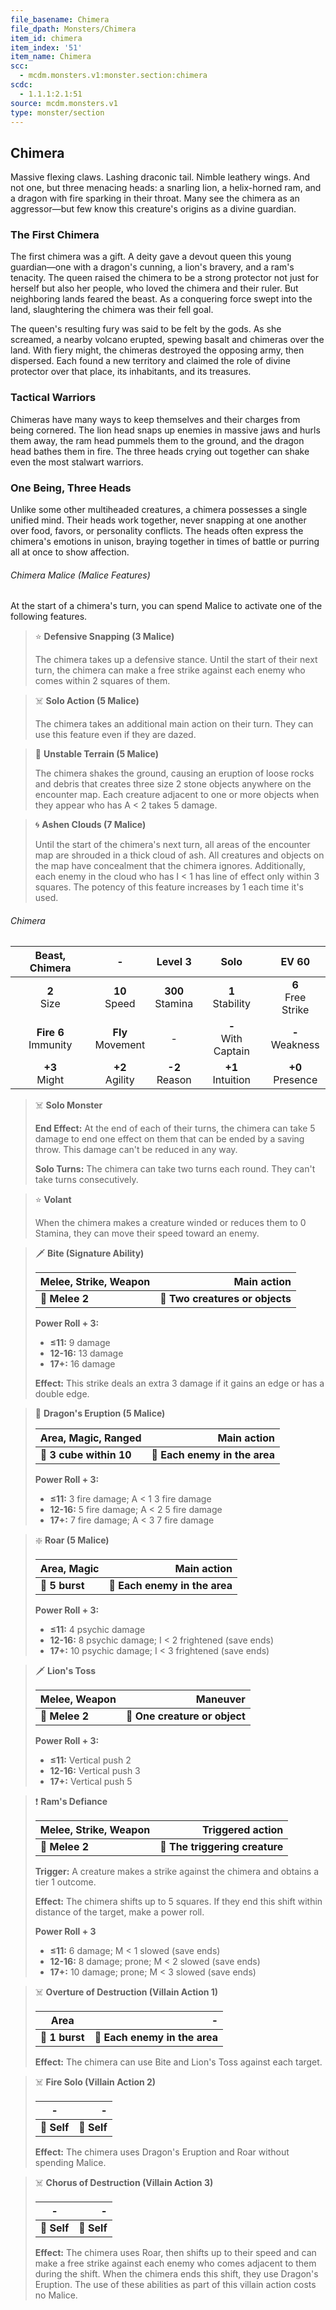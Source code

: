 ```yaml
---
file_basename: Chimera
file_dpath: Monsters/Chimera
item_id: chimera
item_index: '51'
item_name: Chimera
scc:
  - mcdm.monsters.v1:monster.section:chimera
scdc:
  - 1.1.1:2.1:51
source: mcdm.monsters.v1
type: monster/section
---
```


## Chimera

Massive flexing claws. Lashing draconic tail. Nimble leathery wings. And not one, but three menacing heads: a snarling lion, a helix-horned ram, and a dragon with fire sparking in their throat. Many see the chimera as an aggressor—but few know this creature's origins as a divine guardian.

### The First Chimera

The first chimera was a gift. A deity gave a devout queen this young guardian—one with a dragon's cunning, a lion's bravery, and a ram's tenacity. The queen raised the chimera to be a strong protector not just for herself but also her people, who loved the chimera and their ruler. But neighboring lands feared the beast. As a conquering force swept into the land, slaughtering the chimera was their fell goal.

The queen's resulting fury was said to be felt by the gods. As she screamed, a nearby volcano erupted, spewing basalt and chimeras over the land. With fiery might, the chimeras destroyed the opposing army, then dispersed. Each found a new territory and claimed the role of divine protector over that place, its inhabitants, and its treasures.

### Tactical Warriors

Chimeras have many ways to keep themselves and their charges from being cornered. The lion head snaps up enemies in massive jaws and hurls them away, the ram head pummels them to the ground, and the dragon head bathes them in fire. The three heads crying out together can shake even the most stalwart warriors.

### One Being, Three Heads

Unlike some other multiheaded creatures, a chimera possesses a single unified mind. Their heads work together, never snapping at one another over food, favors, or personality conflicts. The heads often express the chimera's emotions in unison, braying together in times of battle or purring all at once to show affection.

###### Chimera Malice (Malice Features)

At the start of a chimera's turn, you can spend Malice to activate one of the following features.

> ⭐️ **Defensive Snapping (3 Malice)**
>
> The chimera takes up a defensive stance. Until the start of their next turn, the chimera can make a free strike against each enemy who comes within 2 squares of them.

> ☠️ **Solo Action (5 Malice)**
>
> The chimera takes an additional main action on their turn. They can use this feature even if they are dazed.

> 🔳 **Unstable Terrain (5 Malice)**
>
> The chimera shakes the ground, causing an eruption of loose rocks and debris that creates three size 2 stone objects anywhere on the encounter map. Each creature adjacent to one or more objects when they appear who has A < 2 takes 5 damage.

> 🌀 **Ashen Clouds (7 Malice)**
>
> Until the start of the chimera's next turn, all areas of the encounter map are shrouded in a thick cloud of ash. All creatures and objects on the map have concealment that the chimera ignores. Additionally, each enemy in the cloud who has I < 1 has line of effect only within 3 squares. The potency of this feature increases by 1 each time it's used.

###### Chimera

|      Beast, Chimera      |           -           |       Level 3        |          Solo           |         EV 60          |
| :----------------------: | :-------------------: | :------------------: | :---------------------: | :--------------------: |
|     **2**<br/> Size      |   **10**<br/> Speed   | **300**<br/> Stamina |  **1**<br/> Stability   | **6**<br/> Free Strike |
| **Fire 6**<br/> Immunity | **Fly**<br/> Movement |          -           | **-**<br/> With Captain |  **-**<br/> Weakness   |
|    **+3**<br/> Might     |  **+2**<br/> Agility  |  **-2**<br/> Reason  |  **+1**<br/> Intuition  |  **+0**<br/> Presence  |

> ☠️ **Solo Monster**
>
> **End Effect:** At the end of each of their turns, the chimera can take 5 damage to end one effect on them that can be ended by a saving throw. This damage can't be reduced in any way.
>
> **Solo Turns:** The chimera can take two turns each round. They can't take turns consecutively.

> ⭐️ **Volant**
>
> When the chimera makes a creature winded or reduces them to 0 Stamina, they can move their speed toward an enemy.

> 🗡 **Bite (Signature Ability)**
>
> | **Melee, Strike, Weapon** |                 **Main action** |
> | ------------------------- | ------------------------------: |
> | **📏 Melee 2**            | **🎯 Two creatures or objects** |
>
> **Power Roll + 3:**
>
> - **≤11:** 9 damage
> - **12-16:** 13 damage
> - **17+:** 16 damage
>
> **Effect:** This strike deals an extra 3 damage if it gains an edge or has a double edge.

> 🔳 **Dragon's Eruption (5 Malice)**
>
> | **Area, Magic, Ranged** |               **Main action** |
> | ----------------------- | ----------------------------: |
> | **📏 3 cube within 10** | **🎯 Each enemy in the area** |
>
> **Power Roll + 3:**
>
> - **≤11:** 3 fire damage; A < 1 3 fire damage
> - **12-16:** 5 fire damage; A < 2 5 fire damage
> - **17+:** 7 fire damage; A < 3 7 fire damage

> ❇️ **Roar (5 Malice)**
>
> | **Area, Magic** |               **Main action** |
> | --------------- | ----------------------------: |
> | **📏 5 burst**  | **🎯 Each enemy in the area** |
>
> **Power Roll + 3:**
>
> - **≤11:** 4 psychic damage
> - **12-16:** 8 psychic damage; I < 2 frightened (save ends)
> - **17+:** 10 psychic damage; I < 3 frightened (save ends)

> 🗡 **Lion's Toss**
>
> | **Melee, Weapon** |                  **Maneuver** |
> | ----------------- | ----------------------------: |
> | **📏 Melee 2**    | **🎯 One creature or object** |
>
> **Power Roll + 3:**
>
> - **≤11:** Vertical push 2
> - **12-16:** Vertical push 3
> - **17+:** Vertical push 5

> ❗️ **Ram's Defiance**
>
> | **Melee, Strike, Weapon** |           **Triggered action** |
> | ------------------------- | -----------------------------: |
> | **📏 Melee 2**            | **🎯 The triggering creature** |
>
> **Trigger:** A creature makes a strike against the chimera and obtains a tier 1 outcome.
>
> **Effect:** The chimera shifts up to 5 squares. If they end this shift within distance of the target, make a power roll.
>
> **Power Roll + 3**
>
> - **≤11:** 6 damage; M < 1 slowed (save ends)
> - **12-16:** 8 damage; prone; M < 2 slowed (save ends)
> - **17+:** 10 damage; prone; M < 3 slowed (save ends)

> ☠️ **Overture of Destruction (Villain Action 1)**
>
> | **Area**       |                         **-** |
> | -------------- | ----------------------------: |
> | **📏 1 burst** | **🎯 Each enemy in the area** |
>
> **Effect:** The chimera can use Bite and Lion's Toss against each target.

> ☠️ **Fire Solo (Villain Action 2)**
>
> | **-**       |       **-** |
> | ----------- | ----------: |
> | **📏 Self** | **🎯 Self** |
>
> **Effect:** The chimera uses Dragon's Eruption and Roar without spending Malice.

> ☠️ **Chorus of Destruction (Villain Action 3)**
>
> | **-**       |       **-** |
> | ----------- | ----------: |
> | **📏 Self** | **🎯 Self** |
>
> **Effect:** The chimera uses Roar, then shifts up to their speed and can make a free strike against each enemy who comes adjacent to them during the shift. When the chimera ends this shift, they use Dragon's Eruption. The use of these abilities as part of this villain action costs no Malice.
